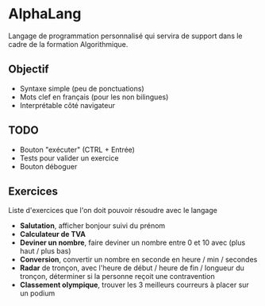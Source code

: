 # AlphaLang

Langage de programmation personnalisé qui servira de support dans le cadre de la formation Algorithmique.

## Objectif

- Syntaxe simple (peu de ponctuations)
- Mots clef en français (pour les non bilingues)
- Interprétable côté navigateur

## TODO 

- Bouton "exécuter" (CTRL + Entrée)
- Tests pour valider un exercice
- Bouton déboguer

## Exercices

Liste d'exercices que l'on doit pouvoir résoudre avec le langage 

- **Salutation**, afficher bonjour suivi du prénom
- **Calculateur de TVA**
- **Deviner un nombre**, faire deviner un nombre entre 0 et 10 avec (plus haut / plus bas) 
- **Conversion**, convertir un nombre en seconde en heure / min / secondes
- **Radar** de tronçon, avec l'heure de début / heure de fin / longueur du tronçon, déterminer si la personne reçoit une contravention 
- **Classement olympique**, trouver les 3 meilleurs courreurs à placer sur un podium
